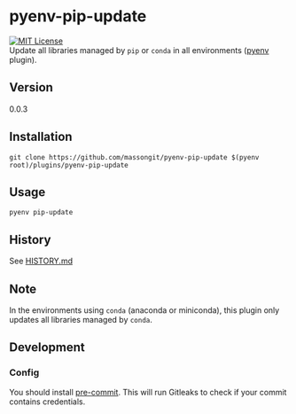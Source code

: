 # pyenv-pip-update
[![MIT License](http://img.shields.io/badge/license-MIT-blue.svg?style=flat)](LICENSE.txt)  
Update all libraries managed by `pip` or `conda` in all environments ([pyenv](https://github.com/pyenv/pyenv) plugin).

## Version
0.0.3

## Installation
    git clone https://github.com/massongit/pyenv-pip-update $(pyenv root)/plugins/pyenv-pip-update

## Usage
    pyenv pip-update

## History
See [HISTORY.md](HISTORY.md)

## Note
In the environments using `conda` (anaconda or miniconda), this plugin only updates all libraries managed by `conda`.

## Development
### Config
You should install [pre-commit](https://pre-commit.com/).
This will run Gitleaks to check if your commit contains credentials.
